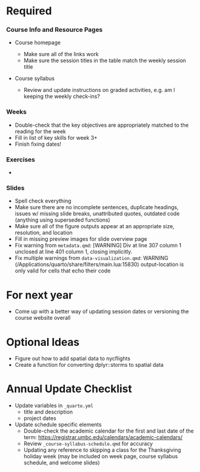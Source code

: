 # Required

### Course Info and Resource Pages

- Course homepage
  - Make sure all of the links work
  - Make sure the session titles in the table match the weekly session title

- Course syllabus
  - Review and update instructions on graded activities, e.g. am I keeping the weekly check-ins?

### Weeks

- Double-check that the key objectives are appropriately matched to the reading for the week
- Fill in list of key skills for week 3+
- Finish fixing dates!


### Exercises

- 

### Slides

- Spell check everything
- Make sure there are no incomplete sentences, duplicate headings, issues w/ missing slide breaks, unattributed quotes, outdated code (anything using superseded functions)
- Make sure all of the figure outputs appear at an appropriate size, resolution, and location
- Fill in missing preview images for slide overview page
- Fix warning from `metadata.qmd`: [WARNING] Div at line 307 column 1 unclosed at line 401 column 1, closing implicitly.
- Fix multiple warnings from `data-visualization.qmd`: WARNING (/Applications/quarto/share/filters/main.lua:15830) output-location is only valid for cells that echo their code

# For next year

- Come up with a better way of updating session dates or versioning the course website overall

# Optional Ideas

- Figure out how to add spatial data to nycflights
- Create a function for converting dplyr::storms to spatial data

# Annual Update Checklist

- Update variables in `_quarto.yml`
  - title and description
  - project dates
- Update schedule specific elements
  - Double-check the academic calendar for the first and last date of the term: https://registrar.umbc.edu/calendars/academic-calendars/
  - Review `_course-syllabus-schedule.qmd` for accuracy
  - Updating any reference to skipping a class for the Thanksgiving holiday week (may be included on week page, course syllabus schedule, and welcome slides)
